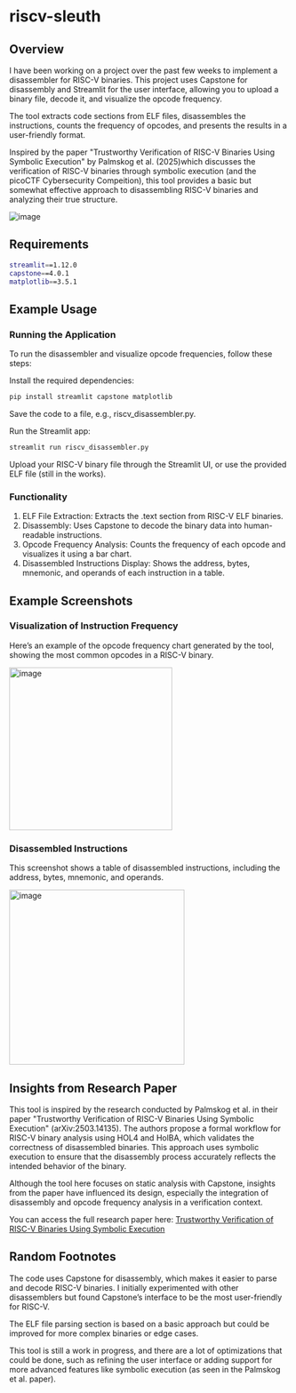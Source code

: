 # riscv-sleuth
## Overview
I have been working on a project over the past few weeks to implement a disassembler for RISC-V binaries. This project uses Capstone for disassembly and Streamlit for the user interface, allowing you to upload a binary file, decode it, and visualize the opcode frequency.

The tool extracts code sections from ELF files, disassembles the instructions, counts the frequency of opcodes, and presents the results in a user-friendly format.

Inspired by the paper "Trustworthy Verification of RISC-V Binaries Using Symbolic Execution" by Palmskog et al. (2025)which discusses the verification of RISC-V binaries through symbolic execution (and the picoCTF Cybersecurity Compeition), this tool provides a basic but somewhat effective approach to disassembling RISC-V binaries and analyzing their true structure.

![image](https://github.com/user-attachments/assets/bdcc02ac-e4cc-4964-b29f-670fb2c80baa)


## Requirements
```bash
streamlit==1.12.0
capstone==4.0.1
matplotlib==3.5.1
```

## Example Usage
### Running the Application
To run the disassembler and visualize opcode frequencies, follow these steps:

Install the required dependencies:

```bash
pip install streamlit capstone matplotlib
```

Save the code to a file, e.g., riscv_disassembler.py.

Run the Streamlit app:

```bash
streamlit run riscv_disassembler.py
```

Upload your RISC-V binary file through the Streamlit UI, or use the provided ELF file (still in the works).

### Functionality
1. ELF File Extraction: Extracts the .text section from RISC-V ELF binaries.
2. Disassembly: Uses Capstone to decode the binary data into human-readable instructions.
3. Opcode Frequency Analysis: Counts the frequency of each opcode and visualizes it using a bar chart.
4. Disassembled Instructions Display: Shows the address, bytes, mnemonic, and operands of each instruction in a table.

## Example Screenshots
### Visualization of Instruction Frequency
Here’s an example of the opcode frequency chart generated by the tool, showing the most common opcodes in a RISC-V binary.

<img width="293" alt="image" src="https://github.com/user-attachments/assets/f3a72463-1606-4448-906e-3fc13c37c547" />



### Disassembled Instructions
This screenshot shows a table of disassembled instructions, including the address, bytes, mnemonic, and operands.

<img width="315" alt="image" src="https://github.com/user-attachments/assets/161f96f3-3ee9-4dc5-8a7d-de6ae5d7a194" />


## Insights from Research Paper
This tool is inspired by the research conducted by Palmskog et al. in their paper "Trustworthy Verification of RISC-V Binaries Using Symbolic Execution" (arXiv:2503.14135). The authors propose a formal workflow for RISC-V binary analysis using HOL4 and HolBA, which validates the correctness of disassembled binaries. This approach uses symbolic execution to ensure that the disassembly process accurately reflects the intended behavior of the binary.

Although the tool here focuses on static analysis with Capstone, insights from the paper have influenced its design, especially the integration of disassembly and opcode frequency analysis in a verification context.

You can access the full research paper here: [Trustworthy Verification of RISC-V Binaries Using Symbolic Execution](https://arxiv.org/abs/2503.14135)

## Random Footnotes
The code uses Capstone for disassembly, which makes it easier to parse and decode RISC-V binaries. I initially experimented with other disassemblers but found Capstone’s interface to be the most user-friendly for RISC-V.

The ELF file parsing section is based on a basic approach but could be improved for more complex binaries or edge cases.

This tool is still a work in progress, and there are a lot of optimizations that could be done, such as refining the user interface or adding support for more advanced features like symbolic execution (as seen in the Palmskog et al. paper).
